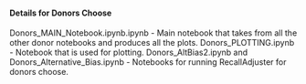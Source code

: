 #### Details for Donors Choose

Donors_MAIN_Notebook.ipynb.ipynb - Main notebook that takes from all the other donor notebooks and produces all the plots.
Donors_PLOTTING.ipynb - Notebook that is used for plotting.
Donors_AltBias2.ipynb and Donors_Alternative_Bias.ipynb - Notebooks for running RecallAdjuster for donors choose.
